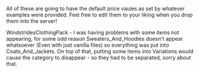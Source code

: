 All of these are going to have the default price vaules as set by whatever examples were provided. Feel free to edit them to your liking when you drop them into the server!

WindstridesClothingPack - I was having problems with some items not appearing, for some odd reason Sweaters_And_Hoodies doesn't appear whatsoever (Even with just vanilla files) so everything was put into Coats_And_Jackets. On top of that, putting some items into Variations would cause the category to disappear - so they had to be separated, sorry about that.

